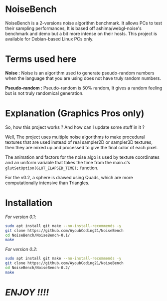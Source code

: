 # NoiseBench

NoiseBench is a 2-versions noise algorithm benchmark. It allows PCs to test their sampling performances, It is based off ashima/webgl-noise's benchmark and demo but a bit more intense on their hosts. This project is available for Debian-based Linux PCs only.

# Terms used here

**Noise :** Noise is an algorithm used to generate pseudo-random numbers when the language that you are using does not have truly random numbers.

**Pseudo-random :** Pseudo-random is 50% random, It gives a random feeling but is not truly randomical generation.

# Explanation (Graphics Pros only)

So, how this project works ?
And how can I update some stuff in it ?

Well, The project uses multiple noise algorithms to make procedural textures that are used instead of real sampler2D or sampler3D textures, then they are mixed up and processed to give the final color of each pixel.

The animation and factors for the noise algo is used by texture coordinates and an uniform variable that takes the time from the main.c's ```glutSetOption(GLUT_ELAPSED_TIME);``` function.

For the v0.2, a sphere is drawed using Quads, which are more computationally intensive than Triangles.
# Installation

*For version 0.1*:

```sh
sudo apt install git make --no-install-recommends -y
git clone https://github.com/AyoubCoding21/NoiseBench
cd NoiseBench/NoiseBench-0.1/
make
```

*For version 0.2*:

```sh
sudo apt install git make --no-install-recommends -y
git clone https://github.com/AyoubCoding21/NoiseBench
cd NoiseBench/NoiseBench-0.2/
make
```

# ***ENJOY !!!!***
